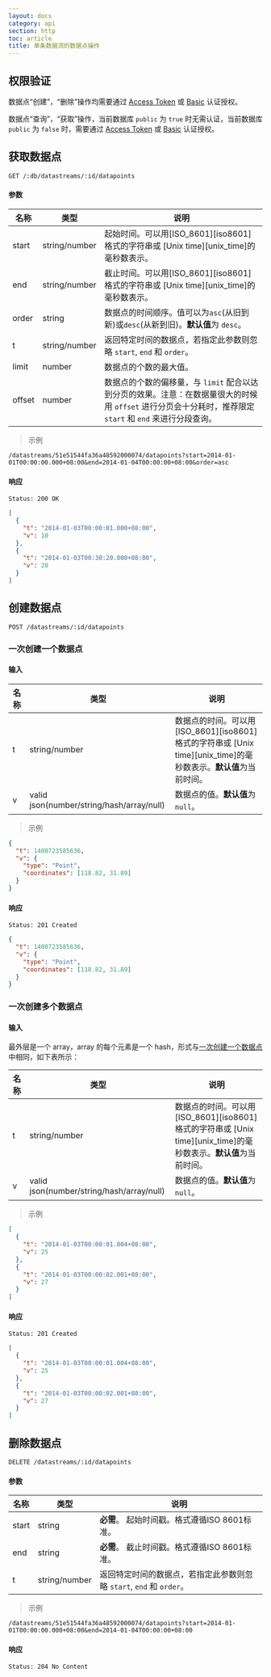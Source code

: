 ```yaml
---
layout: docs
category: api
section: http
toc: article
title: 单条数据流的数据点操作
---
```


## 权限验证

数据点“创建”，“删除”操作均需要通过 [Access Token][auth] 或 [Basic][auth] 认证授权。

数据点“查询”，“获取”操作，当前数据库 `public` 为 `true` 时无需认证，当前数据库 `public` 为 `false` 时，需要通过 [Access Token][auth] 或 [Basic][auth] 认证授权。


## 获取数据点

```
GET /:db/datastreams/:id/datapoints
```

#### 参数
| 名称        | 类型    | 说明 |
| ---------- | ------  | ------------------------------------------------------ |
| start      | string/number | 起始时间。可以用[ISO_8601][iso8601]格式的字符串或 [Unix time][unix_time]的毫秒数表示。 |
| end        | string/number | 截止时间。可以用[ISO_8601][iso8601]格式的字符串或 [Unix time][unix_time]的毫秒数表示。 |
| order      | string  | 数据点的时间顺序。值可以为`asc`(从旧到新)或`desc`(从新到旧)。**默认值**为 `desc`。 |
| t          | string/number | 返回特定时间的数据点，若指定此参数则忽略 `start`, `end` 和 `order`。 |
| limit      | number | 数据点的个数的最大值。 |
| offset     | number | 数据点的个数的偏移量，与 `limit` 配合以达到分页的效果。注意：在数据量很大的时候用 `offset` 进行分页会十分耗时，推荐限定 `start` 和 `end` 来进行分段查询。 |

> 示例

```
/datastreams/51e51544fa36a48592000074/datapoints?start=2014-01-01T00:00:00.000+08:00&end=2014-01-04T00:00:00+08:00&order=asc
```

#### 响应

```
Status: 200 OK
```

```json
[
  {
    "t": "2014-01-03T00:00:01.000+08:00",
    "v": 10
  },
  {
    "t": "2014-01-03T00:30:20.000+08:00",
    "v": 20
  }
]
```


## 创建数据点

```
POST /datastreams/:id/datapoints
```

### 一次创建一个数据点

#### 输入

| 名称  | 类型    | 说明 |
| ----- | ------ | ------------------------------------------------------ |
| t     | string/number | 数据点的时间。可以用[ISO_8601][iso8601]格式的字符串或 [Unix time][unix_time]的毫秒数表示。**默认值**为当前时间。 |
| v     | valid json(number/string/hash/array/null) | 数据点的值。**默认值**为`null`。 |

> 示例

```json
{
  "t": 1400723585636,
  "v": {
    "type": "Point",
    "coordinates": [118.82, 31.89]
  }
}
```

#### 响应

```
Status: 201 Created
```

```json
{
  "t": 1400723585636,
  "v": {
    "type": "Point",
    "coordinates": [118.82, 31.89]
  }
}
```

### 一次创建多个数据点

#### 输入

最外层是一个 array，array 的每个元素是一个 hash，形式与[一次创建一个数据点][dp-1on1]中相同，如下表所示：

| 名称  | 类型    | 说明 |
| ----- | ------ | ------------------------------------------------------ |
| t     | string/number | 数据点的时间。可以用[ISO_8601][iso8601]格式的字符串或 [Unix time][unix_time]的毫秒数表示。**默认值**为当前时间。 |
| v     | valid json(number/string/hash/array/null) | 数据点的值。**默认值**为`null`。 |


> 示例

```json
[
  {
    "t": "2014-01-03T00:00:01.004+08:00",
    "v": 25
  },
  {
    "t": "2014-01-03T00:00:02.001+08:00",
    "v": 27
  }
]
```

#### 响应

```
Status: 201 Created
```

```json
[
  {
    "t": "2014-01-03T00:00:01.004+08:00",
    "v": 25
  },
  {
    "t": "2014-01-03T00:00:02.001+08:00",
    "v": 27
  }
]
```


## 删除数据点

```
DELETE /datastreams/:id/datapoints
```

#### 参数

| 名称  | 类型 | 说明 |
| ----- | ------ | --- |
| start | string | **必需**。 起始时间戳。格式遵循ISO 8601标准。 |
| end   | string | **必需**。 截止时间戳。格式遵循ISO 8601标准。 |
| t     | string/number | 返回特定时间的数据点，若指定此参数则忽略 `start`, `end` 和 `order`。 |

> 示例

```
/datastreams/51e51544fa36a48592000074/datapoints?start=2014-01-01T00:00:00.000+08:00&end=2014-01-04T00:00:00+08:00
```

#### 响应

```
Status: 204 No Content
```

[auth]: /docs/v1/basics/auth.html
[dp-1on1]: /v2/api/http/datapoint.html#4-1-一次创建一个数据点
